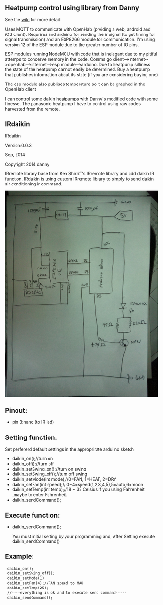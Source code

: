 
## Heatpump control using library from Danny

See the [wiki](https://github.com/marcass/Heatpump_IRremote_nodemcu/wiki) for more detail

Uses MQTT to communicate with OpenHab (prviding a web, android and iOS client). Requrires and arduino for sending the ir signal (to get timing for signal transmission) and an ESP8266 module for communication. I'm using version 12 of the ESP module due to the greater number of IO pins.

ESP modules running NodeMCU with code that is inelegant due to my pitiful attemps to concerve memory in the code.
 Comms go client-->internet-->openhab-->internet-->esp module-->arduino. Due to heatpump silliness the state of the heatpump cannot easily be determined. Buy a heatpump that publishes infomration about its state (if you are considering buying one)
 
The esp module also publises temperature so it can be graphed in the OpenHab client

I can control some daikin heatpumps with Danny's modified code with some finesse. The panasonic heatpump I have to control using raw codes harvested from the remote.

## IRdaikin

 IRdaikin

 Version:0.0.3

 Sep, 2014

 Copyright 2014 danny

 IRremote library base from Ken Shirriff's IRremote library and add daikin IR function.
 IRdaikin is using custom IRremote library to simply to send daikin air conditioning ir command.

 ![](https://github.com/marcass/Arduino_IRremote_Daikin/blob/master/circuit.jpg)

## Pinout:

  - pin 3:nano (to IR led)
  


## Setting function:

Set perfererd default settings in the approprirate arduiino sketch

- daikin_on();//turn on
- daikin_off();//turn off
- daikin_setSwing_on();//turn on swing
- daikin_setSwing_off();//turn off swing
- daikin_setMode(int mode);//0=FAN, 1=HEAT, 2=DRY
- daikin_setFan(int speed);// 0~4=speed(1,2,3,4,5),5=auto,6=moon
- daikin_setTemp(int temp);//18 ~ 32 Celsius,if you using Fahrenheit ,maybe to enter Fahrenheit.
- daikin_sendCommand();

 ## Execute function:

- daikin_sendCommand();

  You must initial setting by your programming and,
  After Setting execute daikin_sendCommand()

## Example:

```
 daikin_on();
 daikin_setSwing_off();
 daikin_setMode(1)
 daikin_setFan(4);//FAN speed to MAX
 daikin_setTemp(25);
 //----everything is ok and to execute send command-----
 daikin_sendCommand();
```
